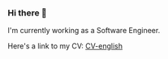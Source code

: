 ### Hi there 👋
I'm currently working as a Software Engineer.

Here's a link to my CV: [CV-english](https://github.com/kidclone3/resume/blob/main/CV_Bui_Khanh_Duy_en.pdf)
<!--
**kidclone3/kidclone3** is a ✨ _special_ ✨ repository because its `README.md` (this file) appears on your GitHub profile.

Here are some ideas to get you started:

- 🔭 I’m currently working on ...
- 🌱 I’m currently learning ...
- 👯 I’m looking to collaborate on ...
- 🤔 I’m looking for help with ...
- 💬 Ask me about ...
- 📫 How to reach me: ...
- 😄 Pronouns: ...
- ⚡ Fun fact: ...
-->
